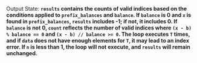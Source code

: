 Output State: **`results` contains the counts of valid indices based on the conditions applied to `prefix_balances` and `balance`. If `balance` is 0 and `x` is found in `prefix_balances`, `results` includes -1; if not, it includes 0. If `balance` is not 0, `count` reflects the number of valid indices where `(x - b) % balance == 0` and `(x - b) // balance >= 0`. The loop executes `T` times, and if `data` does not have enough elements for `T`, it may lead to an index error. If `n` is less than 1, the loop will not execute, and `results` will remain unchanged.**